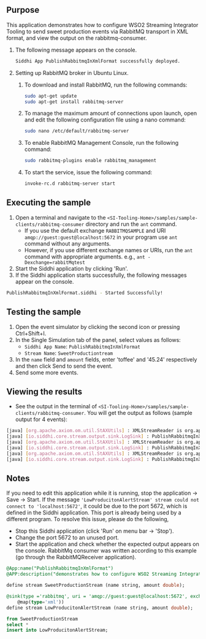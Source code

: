 ## Purpose

This application demonstrates how to configure WSO2 Streaming Integrator Tooling to send sweet production events via RabbitMQ transport in XML format, and view the output on the rabbitmq-consumer.

1. The following message appears on the console.

    ```bash
    Siddhi App PublishRabbitmqInXmlFormat successfully deployed.
    ```

2. Setting up RabbitMQ broker in Ubuntu Linux.
    1. To download and install RabbitMQ, run the following commands:

        ```bash
        sudo apt-get update
        sudo apt-get install rabbitmq-server
        ```

    2. To manage the maximum amount of connections upon launch, open and edit the following configuration file using a nano command:

        ```bash
        sudo nano /etc/default/rabbitmq-server
        ```

    3. To enable RabbitMQ Management Console, run the following command:

        ```bash
        sudo rabbitmq-plugins enable rabbitmq_management
        ```

    4. To start the service, issue the following command:

        ```bash
        invoke-rc.d rabbitmq-server start
        ```

## Executing the sample

1. Open a terminal and navigate to the `<SI-Tooling-Home>/samples/sample-clients/rabbitmq-consumer` directory and run the `ant` command.
    * If you use the default exchange `RABBITMQSAMPLE` and URI `amqp://guest:guest@localhost:5672` in your program use `ant` command without any arguments.
    * However, if you use different exchange names or URIs, run the `ant` command with appropriate arguments.
    e.g., `ant -Dexchange=rabbitMqtest`
2. Start the Siddhi application by clicking 'Run'.
3. If the Siddhi application starts successfully, the following messages appear on the console.

```bash
PublishRabbitmqInXmlFormat.siddhi - Started Successfully!
```

## Testing the sample

1. Open the event simulator by clicking the second icon or pressing Ctrl+Shift+I.
2. In the Single Simulation tab of the panel, select values as follows:
    * `Siddhi App Name`: `PublishRabbitmqInXmlFormat`
    * `Stream Name`: `SweetProductiontream`
3. In the `name` field and `amount` fields, enter 'toffee' and '45.24' respectively and then click Send to send the event.
4. Send some more events.

## Viewing the results

* See the output in the terminal of `<SI-Tooling-Home>/samples/sample-clients/rabbitmq-consumer`. You will get the output as follows (sample output for 4 events):

```bash
[java] [org.apache.axiom.om.util.StAXUtils] : XMLStreamReader is org.apache.axiom.util.stax.dialect.SJSXPStreamReaderWrapper
[java] [io.siddhi.core.stream.output.sink.LogSink] : PublishRabbitmqInXmlFormatTest : logStream : Event{timestamp=1512448790922, data=[toffee, 9.78], isExpired=false}
[java] [org.apache.axiom.om.util.StAXUtils] : XMLStreamReader is org.apache.axiom.util.stax.dialect.SJSXPStreamReaderWrapper
[java] [io.siddhi.core.stream.output.sink.LogSink] : PublishRabbitmqInXmlFormatTest : logStream : Event{timestamp=1512448813975, data=[lollipop, 12.6], isExpired=false}
[java] [org.apache.axiom.om.util.StAXUtils] : XMLStreamReader is org.apache.axiom.util.stax.dialect.SJSXPStreamReaderWrapper
[java] [io.siddhi.core.stream.output.sink.LogSink] : PublishRabbitmqInXmlFormatTest : logStream : Event{timestamp=1512448830488, data=[Pop, 72.6], isExpired=false}
```

## Notes

If you need to edit this application while it is running, stop the application -> Save -> Start.
If the message `'LowProducitonAlertStream' stream could not connect to 'localhost:5672'`, it could be due to the port 5672, which is defined in the Siddhi application. This port is already being used by a different program. To resolve this issue, please do the following,

* Stop this Siddhi application (click 'Run' on menu bar -> 'Stop').
* Change the port 5672 to an unused port.
* Start the application and check whether the expected output appears on the console.
RabbitMq consumer was written according to this example (go through the RabbitMQReceiver application).

```sql
@App:name("PublishRabbitmqInXmlFormat")
@APP:description("demonstrates how to configure WSO2 Streaming Integrator Tooling to send sweet production events via RabbitMQ transport in XML format, and view the output on the rabbitmq-consumer")

define stream SweetProductionStream (name string, amount double);

@sink(type ='rabbitmq', uri = 'amqp://guest:guest@localhost:5672', exchange.name = 'RABBITMQSAMPLE',
    @map(type='xml'))
define stream LowProducitonAlertStream (name string, amount double);

from SweetProductionStream
select *
insert into LowProducitonAlertStream;
```
